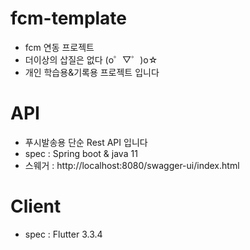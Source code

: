# fcm-template
- fcm 연동 프로젝트
- 더이상의 삽질은 없다 (o゜▽゜)o☆
- 개인 학습용&기록용 프로젝트 입니다

# API
- 푸시발송용 단순 Rest API 입니다
- spec : Spring boot & java 11
- 스웨거 : http://localhost:8080/swagger-ui/index.html

# Client
- spec : Flutter 3.3.4
